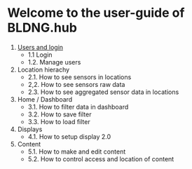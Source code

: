 # Welcome to the user-guide of BLDNG.hub

1. [Users and login](https://github.com/bldng-ai/user-guide/blob/main/users-and-login/introduction.md)
    - 1.1 Login
    - 1.2. Manage users
2. Location hierachy
    - 2.1. How to see sensors in locations
    - 2,2. How to see sensors raw data
    - 2.3. How to see aggregated sensor data in locations
3. Home / Dashboard
    - 3.1. How to filter data in dashboard
    - 3.2. How to save filter
    - 3.3. How to load filter
4. Displays
    - 4.1. How to setup display 2.0
5. Content
    - 5.1. How to make and edit content
    - 5.2. How to control access and location of content